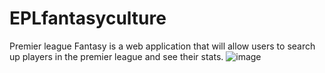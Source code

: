 # EPLfantasyculture
Premier league Fantasy is a web application that will allow users to search up players in the premier league and see their stats.
![image](https://github.com/user-attachments/assets/4722aa5f-84e9-4645-81bd-25ad3ed0a1f6)

